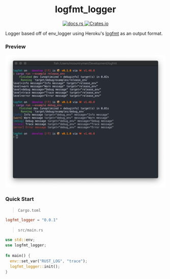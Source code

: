 <h1 align="center">logfmt_logger</h1>
<p align="center">
  <a href="https://docs.rs/logfmt_logger">
    <img src="https://docs.rs/logfmt_logger/badge.svg" alt="docs.rs" width="73" height="20"></img>
  </a>
  <a href="https://crates.io/crates/logfmt_logger">
    <img alt="Crates.io" src="https://img.shields.io/crates/v/logfmt_logger" width="102" height="20"></img>
  </a>
</p>

Logger based off of env_logger using Heroku's [logfmt](https://brandur.org/logfmt) as an
output format.

### Preview
![terminal](docs/terminal.png)

### Quick Start
> `Cargo.toml`
```toml
logfmt_logger = "0.0.1"
```

> `src/main.rs`
```rust
use std::env;
use logfmt_logger;

fn main() {
  env::set_var("RUST_LOG", "trace");
  logfmt_logger::init();
}
```
